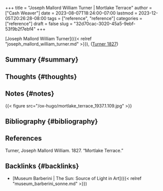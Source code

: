 +++
title = "Joseph Mallord William Turner | Mortlake Terrace"
author = ["Cash Weaver"]
date = 2023-08-07T18:24:00-07:00
lastmod = 2023-12-05T20:26:28-08:00
tags = ["reference", "reference"]
categories = ["reference"]
draft = false
slug = "32d70cac-3020-45a5-9ebf-53f9b2f7ebf4"
+++

[Joseph Mallord William Turner]({{< relref "joseph_mallord_william_turner.md" >}}), (<a href="#citeproc_bib_item_1">Turner 1827</a>)


## Summary {#summary}


## Thoughts {#thoughts}


## Notes {#notes}

{{< figure src="/ox-hugo/mortlake_terrace_1937.1.109.jpg" >}}


## Bibliography {#bibliography}

## References

<style>.csl-entry{text-indent: -1.5em; margin-left: 1.5em;}</style><div class="csl-bib-body">
  <div class="csl-entry"><a id="citeproc_bib_item_1"></a>Turner, Joseph Mallord William. 1827. “Mortlake Terrace.”</div>
</div>


## Backlinks {#backlinks}

-   [Museum Barberini | The Sun: Source of Light in Art]({{< relref "museum_barberini_sonne.md" >}})
